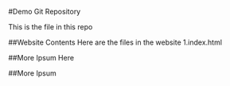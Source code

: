 #Demo Git Repository

This is the file in this repo

##Website Contents
Here are the files in the website 
1.index.html

##More Ipsum Here


##More Ipsum  
